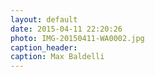 ```yaml
---
layout: default
date: 2015-04-11 22:20:26
photo: IMG-20150411-WA0002.jpg
caption_header:  
caption: Max Baldelli
---
```

